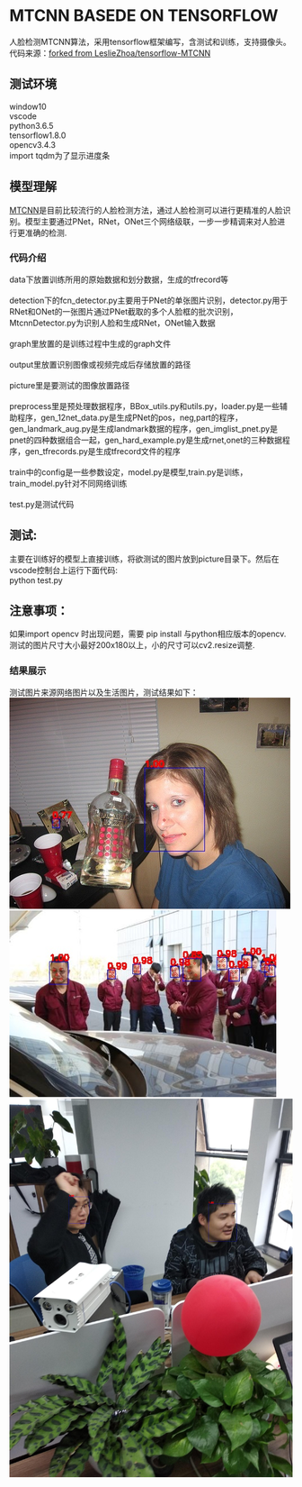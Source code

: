 
# MTCNN  BASEDE ON TENSORFLOW
人脸检测MTCNN算法，采用tensorflow框架编写，含测试和训练，支持摄像头。代码来源：[forked from LeslieZhoa/tensorflow-MTCNN ](https://github.com/LeslieZhoa/tensorflow-MTCNN)
##  测试环境
window10<br>
vscode<br>
python3.6.5<br>
tensorflow1.8.0<br>
opencv3.4.3<br>
import tqdm为了显示进度条<br>
## 模型理解
[MTCNN](https://kpzhang93.github.io/MTCNN_face_detection_alignment/index.html)是目前比较流行的人脸检测方法，通过人脸检测可以进行更精准的人脸识别。模型主要通过PNet，RNet，ONet三个网络级联，一步一步精调来对人脸进行更准确的检测.
### 代码介绍
data下放置训练所用的原始数据和划分数据，生成的tfrecord等<br><br>
detection下的fcn_detector.py主要用于PNet的单张图片识别，detector.py用于RNet和ONet的一张图片通过PNet截取的多个人脸框的批次识别，MtcnnDetector.py为识别人脸和生成RNet，ONet输入数据<br><br>
graph里放置的是训练过程中生成的graph文件<br><br>
output里放置识别图像或视频完成后存储放置的路径<br><br>
picture里是要测试的图像放置路径<br><br>
preprocess里是预处理数据程序，BBox_utils.py和utils.py，loader.py是一些辅助程序，gen_12net_data.py是生成PNet的pos，neg,part的程序，gen_landmark_aug.py是生成landmark数据的程序，gen_imglist_pnet.py是pnet的四种数据组合一起，gen_hard_example.py是生成rnet,onet的三种数据程序，gen_tfrecords.py是生成tfrecord文件的程序<br><br>
train中的config是一些参数设定，model.py是模型,train.py是训练，train_model.py针对不同网络训练<br><br>
test.py是测试代码<br>
## 测试:<br>
主要在训练好的模型上直接训练，将欲测试的图片放到picture目录下。然后在vscode控制台上运行下面代码:<br>
python test.py<br>
## 注意事项：
 如果import opencv 时出现问题，需要 pip install 与python相应版本的opencv.<br>
 测试的图片尺寸大小最好200x180以上，小的尺寸可以cv2.resize调整.
### 结果展示
测试图片来源网络图片以及生活图片，测试结果如下：<br>
![](https://github.com/1115146632/tensorflow-MTCNN/blob/master/output/2007_000346.jpg)<br>
![](https://github.com/1115146632/tensorflow-MTCNN/blob/master/output/w475_h331_9a5169d0369e4e1496d1cdfabb1ded85.jpg)<br>
![](https://github.com/1115146632/tensorflow-MTCNN/blob/master/output/a861d47ca08b7cd41959c5e3a97599a5.jpg)<br>
